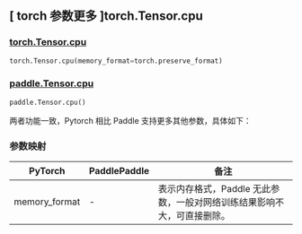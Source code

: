 ## [ torch 参数更多 ]torch.Tensor.cpu

### [torch.Tensor.cpu](https://pytorch.org/docs/stable/generated/torch.Tensor.cpu.html?highlight=torch+tensor+cpu#torch.Tensor.cpu)

```python
torch.Tensor.cpu(memory_format=torch.preserve_format)
```

### [paddle.Tensor.cpu](https://www.paddlepaddle.org.cn/documentation/docs/zh/develop/api/paddle/Tensor_cn.html#cpu)

```python
paddle.Tensor.cpu()
```

两者功能一致，Pytorch 相比 Paddle 支持更多其他参数，具体如下：

### 参数映射

| PyTorch                             | PaddlePaddle | 备注                                                                    |
| ----------------------------------- | ------------ | ----------------------------------------------------------------------- |
| memory_format | -            | 表示内存格式，Paddle 无此参数，一般对网络训练结果影响不大，可直接删除。 |
